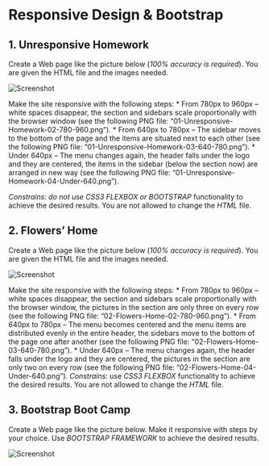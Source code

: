 # Responsive Design & Bootstrap

## 1. Unresponsive Homework
Create a Web page like the picture below (*100% accuracy is  required*). You are given the HTML file and the images needed. 

![Screenshot](https://raw.githubusercontent.com/zhivko-georgiev/SoftUni/master/Web%20Fundamentals%20-%20HTML%20+%20CSS/8.%20Responsive%20Desing%20&%20Bootstrap/Screenshots/1.%20Unresponsive%20Homework.PNG)

Make the site responsive with the following steps:
    *   From 780px to 960px – white spaces disappear, the section and sidebars scale proportionally with the browser window (see the following PNG file: “01-Unresponsive-Homework-02-780-960.png”).
    *   From 640px to 780px – The sidebar moves to the bottom of the page and the items are situated next to each other (see the following PNG file: “01-Unresponsive-Homework-03-640-780.png”).
    *   Under  640px – The menu changes again, the header falls under the logo and they are centered, the items in the sidebar (below the section now) are arranged in new way (see the following PNG file: “01-Unresponsive-Homework-04-Under-640.png”).

*Constrains*: *do not use CSS3 FLEXBOX or BOOTSTRAP* functionality to achieve the desired results. You are not allowed to change the *HTML* file.

## 2. Flowers’ Home
Create a Web page like the picture below (*100% accuracy is  required*). You are given the HTML file and the images needed. 

![Screenshot](https://raw.githubusercontent.com/zhivko-georgiev/SoftUni/master/Web%20Fundamentals%20-%20HTML%20+%20CSS/8.%20Responsive%20Desing%20&%20Bootstrap/Screenshots/2.%20Flowers%E2%80%99%20Home.PNG)

Make the site responsive with the following steps:
    *   From 780px to 960px – white spaces disappear, the section and sidebars scale proportionally with the browser window, the pictures in the section are only three on every row (see the following PNG file: “02-Flowers-Home-02-780-960.png”).
    *   From 640px to 780px – The menu becomes centered and the menu items are distributed evenly in the entire header, the sidebars move to the bottom of the page one after another (see the following PNG file: “02-Flowers-Home-03-640-780.png”).
    *   Under  640px – The menu changes again, the header falls under the logo and they are centered, the pictures in the section are only two on every row (see the following PNG file: “02-Flowers-Home-04-Under-640.png”).
*Constrains*: use *CSS3 FLEXBOX* functionality to achieve the desired results. You are not allowed to change the *HTML* file.

## 3. Bootstrap Boot Camp
Create a Web page like the picture below. Make it responsive with steps by your choice. Use *BOOTSTRAP FRAMEWORK* to achieve the desired results. 

![Screenshot](https://raw.githubusercontent.com/zhivko-georgiev/SoftUni/master/Web%20Fundamentals%20-%20HTML%20+%20CSS/8.%20Responsive%20Desing%20&%20Bootstrap/Screenshots/3.%20Bootstrap%20boot%20camp.PNG)


